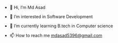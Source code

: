 - 👋 Hi, I’m Md Asad
- 👀 I’m interested in Software Development
- 🌱 I’m currently learning B.tech in Computer science

- 📫 How to reach me mdasad5396@gmail.com

<!---
mdasad5396/mdasad5396 is a ✨ special ✨ repository because its `README.md` (this file) appears on your GitHub profile.
You can click the Preview link to take a look at your changes.
--->
